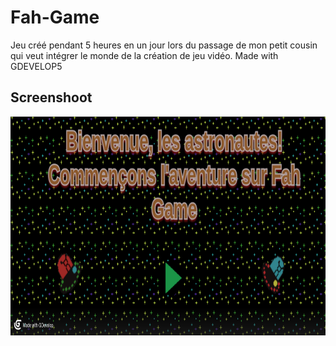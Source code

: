 # Fah-Game
Jeu créé pendant 5 heures en un jour lors du passage de mon petit cousin qui veut intégrer le monde de la création de jeu vidéo. Made with GDEVELOP5


## Screenshoot
<center><img src="https://github.com/Luca-coder07/Fah-Game/blob/main/acceuil_screenshot.png" alt="fantasy image" width="600" height="350"></center>
